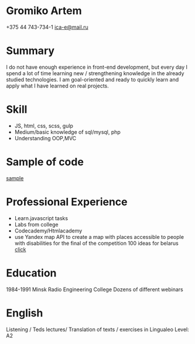 #  Gromiko Artem

+375 44 743-734-1
ica-e@mail.ru
#  Summary
I do not have enough experience in front-end development, but every day I spend a lot of time learning new / strengthening knowledge in the already studied technologies.
I am goal-oriented and ready to quickly learn and apply what I have learned on real projects.
#  Skill
+ JS, html, css, scss, gulp
+ Medium/basic knowledge of sql/mysql, php
+ Understanding OOP,MVC
#  Sample of code
[sample](https://github.com/DarkRide88/Samples)
#  Professional Experience
+ Learn.javascript tasks
+ Labs from college
+ Codecademy/Htmlacademy
+ use Yandex map API to create a map with places accessible to people with disabilities for the final of the competition 100 ideas for belarus [click](http://test-my-web-cite-12.000webhostapp.com/)
#  Education
1984-1991 Minsk Radio Engineering College
Dozens of different webinars
#  English

Listening / Teds lectures/ Translation of texts / exercises in Lingualeo
Level: A2